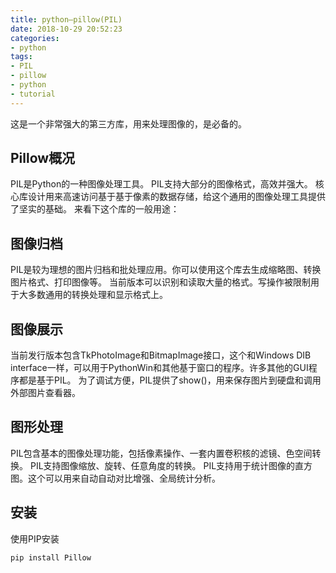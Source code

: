 ```yaml
---
title: python—pillow(PIL)
date: 2018-10-29 20:52:23
categories:
- python
tags:
- PIL
- pillow
- python
- tutorial
---
```

这是一个非常强大的第三方库，用来处理图像的，是必备的。
<!-- more -->
## Pillow概况
PIL是Python的一种图像处理工具。 
PIL支持大部分的图像格式，高效并强大。 
核心库设计用来高速访问基于基于像素的数据存储，给这个通用的图像处理工具提供了坚实的基础。
来看下这个库的一般用途：
## 图像归档
PIL是较为理想的图片归档和批处理应用。你可以使用这个库去生成缩略图、转换图片格式、打印图像等。 
当前版本可以识别和读取大量的格式。写操作被限制用于大多数通用的转换处理和显示格式上。
## 图像展示
当前发行版本包含TkPhotoImage和BitmapImage接口，这个和Windows DIB interface一样，可以用于PythonWin和其他基于窗口的程序。许多其他的GUI程序都是基于PIL。 
为了调试方便，PIL提供了show()，用来保存图片到硬盘和调用外部图片查看器。
## 图形处理
PIL包含基本的图像处理功能，包括像素操作、一套内置卷积核的滤镜、色空间转换。 
PIL支持图像缩放、旋转、任意角度的转换。 
PIL支持用于统计图像的直方图。这个可以用来自动自动对比增强、全局统计分析。
## 安装
使用PIP安装

	pip install Pillow





